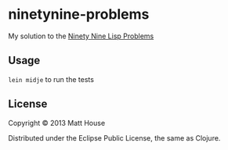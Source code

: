 # ninetynine-problems

My solution to the [Ninety Nine Lisp Problems](http://www.ic.unicamp.br/~meidanis/courses/mc336/2006s2/funcional/L-99_Ninety-Nine_Lisp_Problems.html)

## Usage

`lein midje` to run the tests

## License

Copyright © 2013 Matt House

Distributed under the Eclipse Public License, the same as Clojure.
